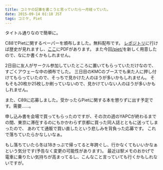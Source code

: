 ```yaml
---
title: コミケの記事を書こうと思っていたら一月経っていた。
date: 2015-09-14 01:18 JST
tags: コミケ, Piet
---
```


タイトル通りなので簡単に。

C88でPietに関するペーパーを頒布しました。無料配布です。
[レポジトリ](https://github.com/nna774/C88Paper/)に行けば歴史が見れますし、[ここ](/piet/c88paper.pdf)にPDFがあります。
また今回[/piet/](/piet/)を新しく用意したので、なにか書くかもしれません。

2日目に友人がサークル参加していたところに置いてもらっていただけなので、すごくアウェーな中の頒布でした。
三日目のKMCのブースでも来た人に押し付けてもらっていたので、そっちで見かけた人のほうが多いかもしれません。
そもそも20枚か25枚しか刷っていないので、見かけていない人のほうが多いかもしれません。

また、C89に応募しました。受かったらPietに関する本を懲りずに出す予定です。需要……。

申し込み書を会場で買ってもらったのですが、その次の週のYAPCが終わるまでの間、東京に滞在するのにもかかわらず京都に買った同人誌とともに送ってしまったので、
あわてて通販で買い直したという悲しみを背負った応募です。
これで落ちていたらかなしいなぁ。

もし落ちていたら冬は18きっぷで帰ってると年跨ぐし、行かなくてもいいかなぁ という気分です(予告なく変更の可能性があります)。
最近は駅メモのおかげで電車に乗りたい気持ちが高まってるし、こんなこと言っていても行くかもしれないですが。

